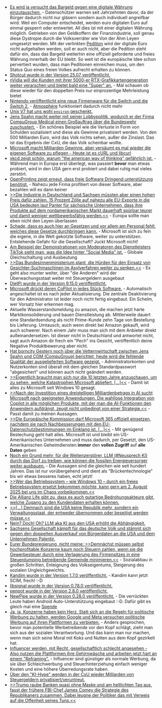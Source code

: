 * [Es wird ja versucht das Bargeld gegen eine digitale Währung einzutauschen.](https://bargeldverbot.info/petition) - Datenschützer warnen seit Jahrzehnten davor, da der Bürger dadurch nicht nur gläsern sondern auch individuell angreifbar wird. Weil ein Computer entscheidet, werden euro digitalen Euro auf einmal gesperrt oder entwertet. All dies ist mit einer digitalen Währung möglich. Getrieben von den Geldkoffern der Finanzindustrie, soll genau diese Dystropie durch die Volksverräter wie Von der Ähm Leyen umgesetzt werden. Mit der verlinkten [Pedition](https://bargeldverbot.info/petition) wird der digitale Euro nicht aufgehalten werden, soll er auch nicht, aber die Pedition steht dafür ein, dass das Bargeld weiterhin eine offiziell geforderte und freies Währung innerhalb der EU bleibt. So weit ist die europäische Idee schon pervertiert wurden, dass man Peditionen einreichen muss, um den Status Quo eines freien Volkes aufrecht erhalten zu können.
* [Shotcut wurde in der Version 25.07 veröffentlicht.](https://www.phoronix.com/news/Shotcut-25.07-Released)
* [nVidia will die Kunden mit ihrer 5000-er RTX-Grafikkartengeneration weiter verarschen und bietet bald eine "Super" an.](https://www.3dcenter.org/news/news-des-28-juli-2025) - Mal schauen ob diese wieder für den doppelten Preis nur einprozentige Mehrleistung bietet
* [Nintendo veröffentlicht eine neue Firmenware für die Switch und die Switch 2.](https://wiidatabase.de/switch-und-switch-2-firmware-20-3-0-veroeffentlicht/) - [Atmosphère](https://github.com/Atmosphere-NX/Atmosphere/releases) funktioniert dadurch nicht mehr
* [Unix V7 hat uns wohl `environ` geschenkt.](https://utcc.utoronto.ca/~cks/space/blog/unix/V7GaveUsEnvironmentVariables)
* [Jens Spahn macht weiter mit seiner Lobbypolitik, wodurch er der Firma CompuGroup Medical einen Großauftrag über die Bundeswehr zuschustert.](https://www.borncity.com/blog/2025/07/29/bundeswehr-bekommt-arzt-und-zahnarztinformationssysteme-von-compugroup-medical/) - Ein schönes Beispiel wie die Verluste in Form von Schulden sozialisiert und diese als Gewinne privatisiert werden. Von den 500 Milliarden Euro, wird das Volk nichts sehen, außer die Zinslast. Das ist das Ergebnis der CxU, die das Volk scheinbar wollte.
* [Microsoft macht Milliarden Gewinne, aber versäumt es mal wieder die eigenen Software zu pflegen - Heute ist es cURL und libcurl](https://www.borncity.com/blog/2025/07/29/software-und-die-veralteten-libcurl-bibliotheken/)
* [xkcd zeigt schön, warum "the american way of thinking" gefährlich ist.](https://xkcd.com/3121/) - Während man in Europa erst überlegt, was passiert **bevor** man etwas probiert, wird in den USA gern erst probiert und dabei ruhig mal vieles zerstört.
* [OpenPrinting zeigt erneut, dass freie Software Dringend unterstützung benötigt.](https://lwn.net/Articles/1031701/) - Nahezu jede Firma profitiert von dieser Software, aber bezahlen will es dann keiner
* [>>Die Industrie in Deutschland und Sachsen müssten aber einen hohen Preis dafür zahlen. 15 Prozent Zölle auf nahezu alle EU-Exporte in die USA bedeuten laut Panter für sächsische Unternehmen, dass ihre Produkte auf dem nordamerikanischen Markt dauerhaft spürbar teurer und damit weniger wettbewerbsfähig werden.<<](https://www.mdr.de/nachrichten/sachsen/chemnitz/freiberg/reaktionen-einigung-zollstreit-ihk-holzkunst-erzgebirge-100.html) - Europa sollte man eben nicht den Leyen überlassen
* [Schade, dass es auch hier an Gesetzen und vor allem am Personal fehlt, welches diese Gesetze durchbringen kann.](https://www.bleepingcomputer.com/news/microsoft/microsoft-will-stop-supporting-windows-11-22h2-in-october/) - Microsoft ist sich zu fein die eigene, in die Welt gekotzte Software, weiter zu unterstützen. Entstehende Gefahr für die Gesellschaft? Juckt Microsoft nicht!
* [Am Beispiel der Demonstrationen von Moderatoren des Dienstleisters TikTok sieht man, was die Idee hinter "Social Media" ist.](https://netzpolitik.org/2025/streik-der-tiktok-moderatorinnen-sie-sind-vorkaempfer/) - Globale Gleichschaltung und Ausbeutung
* [>>Das Bundesinnenministerium plant, die Hürden für den Einsatz von Gesichter-Suchmaschinen im Asylverfahren weiter zu senken.<<](https://netzpolitik.org/2025/gesichtersuche-im-asylverfahren-biometrie-ohne-bremse/) - Es geht also munter weiter, über "die Anderen" wird der Überwachungsstaat weiter mit Steuergeldern ausgebaut
* [DietPi wurde in der Version 9.15.0 veröffentlicht.](https://github.com/MichaIng/DietPi/releases/tag/v9.15)
* [Microsoft drückt deren CoPilot in jedes Stück Software.](https://www.borncity.com/blog/2025/07/30/nerviger-copilot-in-der-outlook-web-app-owa-wie-deaktivieren/) - Automatisch angeschaltet ist es nach jeder Aktualisierung. Die zentrale Deaktivierung für den Administrator ist leider noch nicht fertig eingebaut. Ein Schelm, wer Vorsatz hier erkennen mag.
* Aktuelle Wasserstandsmeldung zu amazon, die machen jetzt harte Marktkonsolidierung und bauen Dienstleistung ab. Mittlerweile dauert eine Standardsendung als nicht Prime-Kunde zehn Tage von Bestellung bis Lieferung. Umtausch, auch wenn direkt bei Amazon gekauft, wird auch schwerer. Nach einem Jahr muss man sich mit dem Anbieter direkt außeinandersetzen. Ist dieser nicht in Deutschland und antwortet nicht, sagt auch Amazon dir frech ein "Pech" ins Gesicht, veröffentlich deine Negative Produktbewerung aber nicht.
* [Hat borncity Gestern noch über die Vetternwirtschaft zwischen Jens Spahn und CGM (CompuGroup) berichtet, heute wird die fehlende Qualität der ausgelieferten Software gezeigt.](https://www.borncity.com/blog/2025/07/30/sicherheit-beim-zahnarzt-pvs-z1/) - Administratorkonten und Nutzerkonten sind überall mit dem gleichen Standardpasswort "abgesichert" und können auch nicht geändert werden.
* [>>Eigentlich braucht man sich nur die 10 letzten Jahre anzuschauen, um zu sehen, welche Katastrophen Microsoft abliefert. [...]<<](https://www.borncity.com/blog/2025/07/29/10-jahre-windows-10-heute-wird-vor-diesem-anbieter-gewarnt/) - Damit ist alles zu Microsoft seit Windows 10 gesagt.
* [>>Nach der Investition eines dreistelligen Milliardenbetrags in AI sucht Microsoft nach geeigneten Anwendungen. Die wahllose Integration von Copilot in alle möglichen Produkte, mit der man die AI-Funktionen den Anwendern aufdrängt, zeugt nicht unbedingt von einer Strategie.<<](https://www.windowspro.de/news/copilot-mode-microsoft-edge-soll-web-nutzung-radikal-aendern/05937.html) - Passt damit zu meinen Aussagen.
* [>>Die Europäische Kommission darf Microsoft 365 offiziell einsetzen, nachdem sie nach Nachbesserungen mit den EU-Datenschutzbestimmungen im Einklang ist. [...]<<](https://www.borncity.com/blog/2025/07/29/eu-kommission-darf-ms365-einsetzen/) - Mit genügend Bestechung geht halt alles. Microsoft ist und bleibt ein US-Amerikanisches Unternehmen und muss dadurch, per Gesetzt, den US-Amerikanischen Geheimdiensten **immer** den **vollen Zugriff** auf **alle Daten** geben
* [Noch ein Grund mehr, für die Weltenzerstörer, LLM (#Neusprech KI) durch das Dorf zu treiben, wie können die fossilen Energieversorger weiter ausbauen.](https://netzpolitik.org/2025/gaskraftwerke-die-fossile-industrie-liebt-ki/) - Die Aussagen sind die gleichen wie seit hundert Jahren. Das ist nur vorübergehend und dient als "Brückentechnologie" bis wir etwas besseres haben, echt jetzt!
* [>>Wer das Betriebssystem – wie Windows 10 – durch ein freies Betriebssystem ersetzt bekommen möchte, kann gern am 2. August 2025 bei uns im Chaos vorbeikommen.<<](https://c3d2.de/news/event-20250802-zentralwerk-endof10-install-party.html)
* [Die Allianz Life gibt zu, dass es auch gutartige Bedrohungsakteure gibt, welche Zugang zu den Kundendaten erhalten können.](https://www.borncity.com/blog/2025/07/29/allianz-life-bestaetigt-hack-mehrheit-der-16-mio-kunden-betroffen/)
* [>>[...] Demnach sind die USA keine Republik mehr, sondern ein Verwaltungsstaat, der entweder übernommen oder beseitigt werden müsse.<<](https://www.deutschlandfunk.de/tech-bro-topia-milliardaere-oligarchen-musk-thiel-yarvin-vance-silicon-valley-100.html)
* [Nein? Doch! Oh? LLM aka KI aus den USA erhöht die Abhängigkeit.](https://www.borncity.com/blog/2025/07/31/ki-aus-den-usa-eine-strategische-falle/)
* [Sachsens Gesellschaft kämpft für das deutsche Volk und stämmt sich gegen den doppelten Ausverkauf von Bürgerdaten an die USA und dem Unternehmen Palentir.](https://netzpolitik.org/2025/polizeigesetze-klare-absagen-zur-nutzung-von-palantir-in-sachsen/)
* [Eurer Bundesregierung, nicht meine: >>Demnächst müssen selbst hochprofitable Konzerne kaum noch Steuern zahlen, wenn sie die Gewerbesteuer durch eine Verlagerung des Firmensitzes in eine Steuerdumping betreibende Gemeinde minimieren.<<](https://www.deutschlandfunkkultur.de/steuerungerechtigkeit-kommentar-christoph-butterwegge-100.html) - Sozialabbau in großen Schritten, Enteignung des Volkseigentums, Steigerung des sozialen Ungleichgewichts.
* [Kandim wurde in der Version 1.7.0 veröffentlicht.](https://github.com/kanidm/kanidm/releases/tag/v1.7.0) - Kandim kann jetzt SCIM, frech! :-D
* [libsignal wurde in der Version 0.78.0 veröffentlicht.](https://github.com/signalapp/libsignal/releases/tag/v0.78.0)
* [penpot wurde in der Version 2.8.0 veröffentlicht.](https://github.com/penpot/penpot/releases/tag/2.8.0)
* [NewPipe wurde in der Version 0.28.0 veröffentlicht.](https://newpipe.net/blog/pinned/announcement/newpipe-0.28.0-released/) - Die verrückten Leute haben Android Auto-Unterstützung eingebaut :-D. Dafür gibt es gleich mal eine [Spende](https://newpipe.net/donate/)
* [Ja, ja, Konzerne haben kein Herz. Statt sich an die Regeln für politische Werbung zu halten, werden Google und Meta versuchen politische Werbung auf ihren Plattformen zu verbieten.](https://netzpolitik.org/2025/targeting-und-transparenz-bald-greifen-die-neuen-eu-regeln-fuer-politische-online-werbung/) - Anders gesprochen, bevor man potentielle Werbetreibende vor den Kopf schlägt, zieht man sich aus der sozialen Verantwortung. Und das kann man nur machen, wenn man sich seine Moral mit Koks und Nutten aus dem Kopf gezirkelt hat.
* [Influencer werden, mit Recht, gesellschaftlich schlecht angesehen - Also nutzen die Plattformen ihre Gehirnwäsche und arbeiten jetzt hart an einem "Reframing".](https://netzpolitik.org/2025/schmutzige-arbeit-deshalb-wollen-influencer-keine-influencer-mehr-sein/) - Influencer sind günstiger als normale Werbung, da sie über Schleichwerbung und Steuerhinterziehung einfach weniger Kosten und eine höhere Überredungsrate haben.
* [Über den "KI-Hype" werden in der CxU wieder Milliarden von Steuergeldern privatisiert/veruntreut.](https://netzpolitik.org/2025/kuenstliche-intelligenz-die-hype-tech-agenda-der-bundesregierung/)
* [>>Trump raube Banken quasi ohne Maske und am helllichten Tag aus, fasst der frühere FBI-Chef James Comey die Strategie des Republikaners zusammen. Dabei leugne der Politiker das mit Verweis auf die Offenheit seines Tuns.<<](https://www.deutschlandfunk.de/trump-usa-korruption-100.html)
